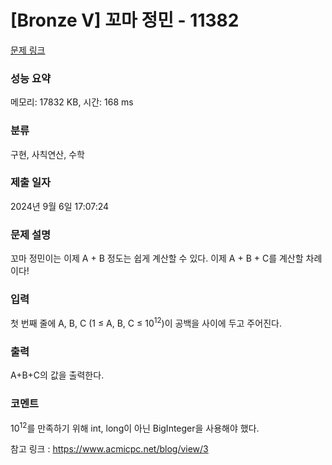 # [Bronze V] 꼬마 정민 - 11382 

[문제 링크](https://www.acmicpc.net/problem/11382) 

### 성능 요약

메모리: 17832 KB, 시간: 168 ms

### 분류

구현, 사칙연산, 수학

### 제출 일자

2024년 9월 6일 17:07:24

### 문제 설명

<p>꼬마 정민이는 이제 A + B 정도는 쉽게 계산할 수 있다. 이제 A + B + C를 계산할 차례이다!</p>

### 입력 

 <p>첫 번째 줄에 A, B, C (1 ≤ A, B, C ≤ 10<sup>12</sup>)이 공백을 사이에 두고 주어진다.</p>

### 출력 

 <p>A+B+C의 값을 출력한다.</p>

### 코멘트

10<sup>12</sup>를 만족하기 위해 int, long이 아닌 BigInteger을 사용해야 했다.

참고 링크 : https://www.acmicpc.net/blog/view/3
